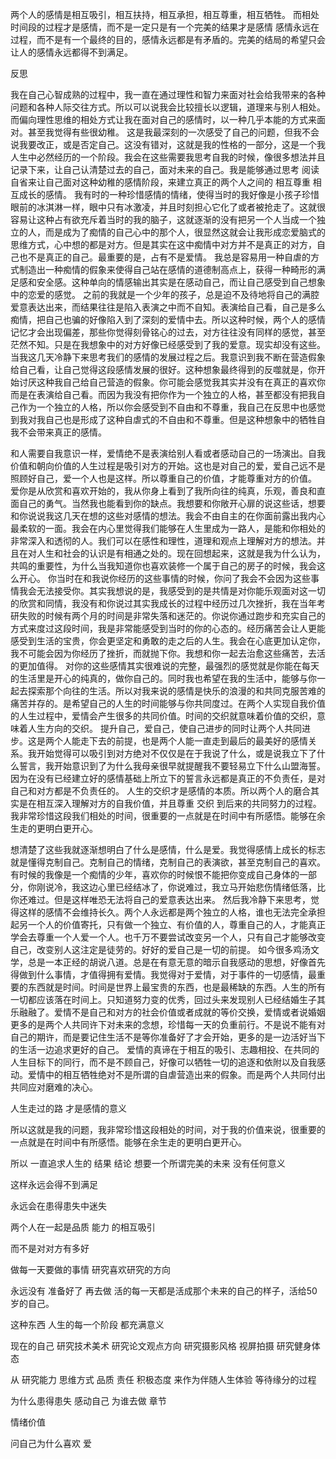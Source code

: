 两个人的感情是相互吸引，相互扶持，相互承担，相互尊重，相互牺牲。
而相处时间段的过程才是感情，而不是一定只是有一个完美的结果才是感情
感情永远在过程，而不是有一个最终的目的，感情永远都是有矛盾的。完美的结局的希望只会让人的感情永远都得不到满足。



反思



我在自己心智成熟的过程中，我一直在通过理性和智力来面对社会给我带来的各种问题和各种人际交往方式。所以可以说我会比较擅长以逻辑，道理来与别人相处。而偏向理性思维的相处方式让我在面对自己的感情时，以一种几乎本能的方式来面对。甚至我觉得有些很幼稚。
这是我最深刻的一次感受了自己的问题，但我不会说我要改正，或是否定自己。这没有错对，这就是我的性格的一部分，这是一个我人生中必然经历的一个阶段。我会在这些需要我思考自我的时候，像很多想法并且记录下来，让自己认清楚过去的自己，面对未来的自己。我是能够通过思考 阅读 自省来让自己面对这种幼稚的感情阶段，来建立真正的两个人之间的 相互尊重 相互成长的感情。
我有时的一种珍惜感情的情绪，使得当时的我好像是小孩子珍惜眼前的冰淇淋一样，眼中只有冰激凌，并且时刻担心它化了或者被抢走了。这就很容易让这种占有欲充斥着当时的我的脑子，这就逐渐的没有把另一个人当成一个独立的人，而是成为了痴情的自己心中的那个人，很显然这就会让我形成恋爱脑式的思维方式，心中想的都是对方。但是其实在这中痴情中对方并不是真正的对方，自己也不是真正的自己。最重要的是，占有不是爱情。
我总是容易用一种自虐的方式制造出一种痴情的假象来使得自己站在感情的道德制高点上，获得一种畸形的满足感和安全感。这种单向的情感输出其实是在感动自己，而让自己感受到自己想象中的恋爱的感觉。
之前的我就是一个少年的孩子，总是迫不及待地将自己的满腔爱意表达出来，而结果往往是陷入表演之中而不自知。表演给自己看，自己是多么痴情，把自己也骗的好像陷入到了深刻的爱情中去。所以这种时候，两个人的感情记忆才会出现偏差，那些你觉得刻骨铭心的过去，对方往往没有同样的感觉，甚至茫然不知。只是在我想象中的对方好像已经感受到了我的爱意。现实却没有这些。
当我这几天冷静下来思考我们的感情的发展过程之后。我意识到我不断在营造假象给自己看，让自己觉得这段感情发展的很好。这种想象最终得到的反噬就是，你开始讨厌这种我自己给自己营造的假象。你可能会感觉我其实并没有在真正的喜欢你而是在表演给自己看。而因为我没有把你作为一个独立的人格，甚至都没有把我自己作为一个独立的人格，所以你会感受到不自由和不尊重，我自己在反思中也感觉到我对我自己也是形成了这种自虐式的不自由和不尊重。但是这种想象中的牺牲自我不会带来真正的感情。



和人需要自我意识一样，爱情绝不是表演给别人看或者感动自己的一场演出。自我价值和朝向价值的人生过程是吸引对方的开始。这也是对自己的爱，爱自己远不是照顾好自己，爱一个人也是这样。所以尊重自己的价值，才能尊重对方的价值。
爱你是从欣赏和喜欢开始的，我从你身上看到了我所向往的纯真，乐观，善良和直面自己的勇气。当然我也能看到你的缺点。我想要和你敞开心扉的说这些话，想要和你说说我这几天在想的这些对感情的想法。我会不由自主的在你面前露出我内心最柔软的一面。我会在内心里觉得我们能够在人生里成为一路人，是能和你相处的非常深入和透彻的人。我们可以在感性和理性，道理和观点上理解对方的想法。并且在对人生和社会的认识是有相通之处的。现在回想起来，这就是我为什么认为，共鸣的重要性，为什么当我知道你也喜欢装修一个属于自己的房子的时候，我会这么开心。
你当时在和我说你经历的这些事情的时候，你问了我会不会因为这些事情我会无法接受你。其实我想说的是，我感受到的是共情是对你能乐观面对这一切的欣赏和同情，我没有和你说过其实我成长的过程中经历过几次挫折，我在当年考研失败的时候有两个月的时间是非常失落和迷茫的。你说你通过跑步和充实自己的方式来度过这段时间，我是非常能感受到当时的你的心态的。经历痛苦会让人更能感受到生活的宝贵，你会更坚定和勇敢的走之后的人生。我会在心底更加认定你，我不可能会因为你经历了挫折，而就抛下你。我想和你一起去治愈这些痛苦，去活的更加值得。
对你的这些感情其实很难说的完整，最强烈的感觉就是你能在每天的生活里是开心的纯真的，做你自己的。同时我也希望在我的生活中，能够与你一起去探索那个向往的生活。所以对我来说的感情是快乐的浪漫的和共同克服苦难的痛苦并存的。是希望自己的人生的时间能够与你共同度过。在两个人实现自我价值的人生过程中，爱情会产生很多的共同价值。时间的交织就意味着价值的交织，意味着人生方向的交织。
提升自己，爱自己，使自己进步的同时让两个人共同进步。这是两个人能走下去的前提，也是两个人能一直走到最后的最美好的感情关系。我开始觉得可以吸引到对方绝对不仅仅是在于我说了什么，或是说我立下了什么誓言，我开始意识到了为什么我母亲很早就提醒我不要轻易立下什么山盟海誓。因为在没有已经建立好的感情基础上所立下的誓言永远都是真正的不负责任，是对自己和对方都是不负责任的。
人生的交织才是感情的本质。所以两个人的磨合其实是在相互深入理解对方的自我价值，并且尊重 交织 到后来的共同努力的过程。我非常珍惜这段我们相处的时间，很重要的一点就是在时间中有所感悟。能够在余生走的更明白更开心。


想清楚了这些我就逐渐想明白了什么是感情，什么是爱。我觉得感情上成长的标志就是懂得克制自己。克制自己的情绪，克制自己的表演欲，甚至克制自己的喜欢。有时候的我像是一个痴情的少年，喜欢你的时候恨不能把你变成自己身体的一部分，你刚说冷，我这边心里已经结冰了，你说难过，我立马开始悲伤情绪低落，比你还难过。但是这样唯恐无法将自己的爱意表达出来。
然后我冷静下来思考，觉得这样的感情不会维持长久。两个人永远都是两个独立的人格，谁也无法完全承担起另一个人的价值寄托，只有做一个独立、有价值的人，尊重自己的人，才能真正学会去尊重一个人爱一个人。也千万不要尝试改变另一个人，只有自己才能够改变自己，改变别人这注定是徒劳的。好好的爱自己是一切的前提。
如今很多鸡汤文学，总是一本正经的胡说八道。总是在有意无意的暗示自我感动的思想，好像首先得做到什么事情，才值得拥有爱情。我觉得对于爱情，对于事件的一切感情，最重要的东西就是时间。时间是世界上最宝贵的东西，也是最稀缺的东西。人生的所有一切都应该落在时间上。只知道努力变的优秀，回过头来发现别人已经结婚生子其乐融融了。爱情不是自己和对方的社会价值或者成就的等价交换，爱情或者说婚姻更多的是两个人共同许下对未来的念想，珍惜每一天的负重前行。不是说不能有对自己的期许，而是要记住生活不是等你准备好了才会开始，更多的是一边活好当下的生活一边追求更好的自己。
爱情的真谛在于相互的吸引、志趣相投、在共同的人生目标下的同行，而不是不顾自己，好像可以牺牲一切的追逐和依附以及自我感动。爱情中的相互牺牲绝对不是所谓的自虐营造出来的假象。而是两个人共同付出共同应对磨难的决心。







人生走过的路 才是感情的意义

所以这就是我的问题，我非常珍惜这段相处的时间，对于我的价值来说，很重要的一点就是在时间中有所感悟。能够在余生走的更明白更开心。




所以 一直追求人生的 结果 结论 想要一个所谓完美的未来 没有任何意义

这样永远会得不到满足

永远会在患得患失中迷失

两个人在一起是品质 能力 的相互吸引

而不是对对方有多好

做每一天要做的事情 研究喜欢研究的方向

永远没有 准备好了 再去做
活的每一天都是活成那个未来的自己的样子，活给50岁的自己。


这种东西 人生的每一个阶段 都充满意义

现在的自己 研究技术美术 研究论文观点方向 研究摄影风格 视屏拍摄 研究健身体态

从 研究能力 思维方式 品质 责任 积极态度 来作为伴随人生体验 等待缘分的过程

为什么患得患失 感动自己 为谁去做 章节

情绪价值

问自己为什么喜欢 爱
